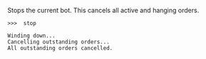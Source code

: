 
Stops the current bot. This cancels all active and hanging orders.

```
>>>  stop

Winding down...
Cancelling outstanding orders...
All outstanding orders cancelled.
```